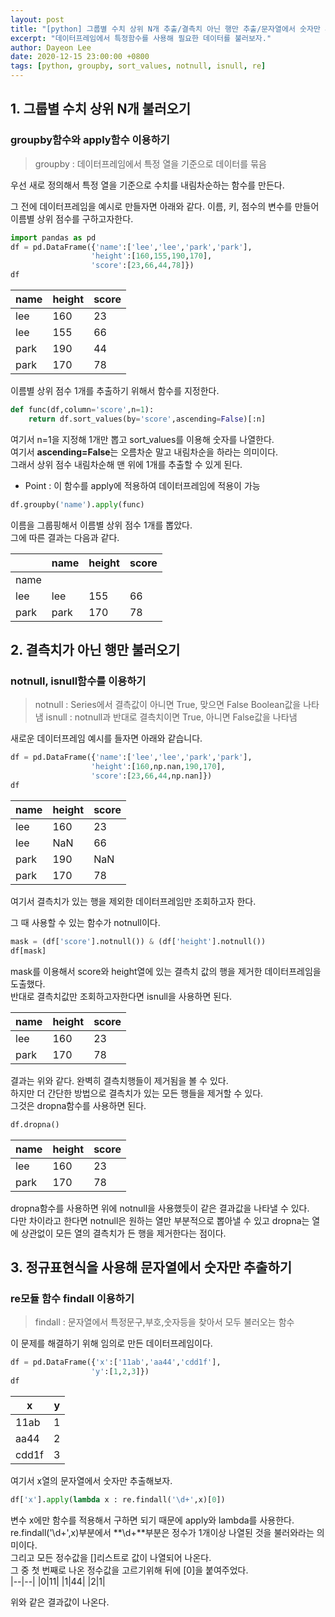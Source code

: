 ```yaml
---
layout: post
title: "[python] 그룹별 수치 상위 N개 추출/결측치 아닌 행만 추출/문자열에서 숫자만 추출"
excerpt: "데이터프레임에서 특정함수를 사용해 필요한 데이터를 불러보자."
author: Dayeon Lee
date: 2020-12-15 23:00:00 +0800
tags: [python, groupby, sort_values, notnull, isnull, re]
---
```


## 1. 그룹별 수치 상위 N개 불러오기
### groupby함수와 apply함수 이용하기 

> groupby : 데이터프레임에서 특정 열을 기준으로 데이터를 묶음

우선 새로 정의해서 특정 열을 기준으로 수치를 내림차순하는 함수를 만든다.   

그 전에 데이터프레임을 예시로 만들자면 아래와 같다. 
이름, 키, 점수의 변수를 만들어 이름별 상위 점수를 구하고자한다.   

```python 
import pandas as pd
df = pd.DataFrame({'name':['lee','lee','park','park'],
                  'height':[160,155,190,170],
                  'score':[23,66,44,78]})
df
```

|name|height|score|
|--|--|--|
|lee|160|23|
|lee|155|66|
|park|190|44|
|park|170|78|


이름별 상위 점수 1개를 추출하기 위해서 함수를 지정한다.  

```python
def func(df,column='score',n=1):
    return df.sort_values(by='score',ascending=False)[:n]
 ```
 
 여기서 n=1을 지정해 1개만 뽑고 sort_values를 이용해 숫자를 나열한다.    
 여기서 **ascending=False**는 오름차순 말고 내림차순을 하라는 의미이다.   
 그래서 상위 점수 내림차순해 맨 위에 1개를 추출할 수 있게 된다.   

* Point : 이 함수를 apply에 적용하여 데이터프레임에 적용이 가능

```python
df.groupby('name').apply(func)
```

이름을 그룹핑해서 이름별 상위 점수 1개를 뽑았다.    
그에 따른 결과는 다음과 같다.   

|  |name|height|score|
|--|--|--|--|
|name|  |  |  |				
|lee|lee|155|66|
|park|park|170|78|


## 2. 결측치가 아닌 행만 불러오기
### notnull, isnull함수를 이용하기  

> notnull : Series에서 결측값이 아니면 True, 맞으면 False Boolean값을 나타냄
> isnull : notnull과 반대로 결측치이면 True, 아니면 False값을 나타냄  


새로운 데이터프레임 예시를 들자면 아래와 같습니다. 
```python
df = pd.DataFrame({'name':['lee','lee','park','park'],
                  'height':[160,np.nan,190,170],
                  'score':[23,66,44,np.nan]})
df
```

|name|height|score|
|--|--|--|
|lee|160|23|
|lee|NaN|66|
|park|190|NaN|
|park|170|78|

여기서 결측치가 있는 행을 제외한 데이터프레임만 조회하고자 한다.  

그 때 사용할 수 있는 함수가 notnull이다.   

```python
mask = (df['score'].notnull()) & (df['height'].notnull())
df[mask]
```

mask를 이용해서 score와 height열에 있는 결측치 값의 행을 제거한 데이터프레임을 도출했다.  
반대로 결측치값만 조회하고자한다면 isnull을 사용하면 된다.   

|name|height|score|
|--|--|--|
|lee|160|23|
|park|170|78|

결과는 위와 같다. 완벽히 결측치행들이 제거됨을 볼 수 있다.  
하지만 더 간단한 방법으로 결측치가 있는 모든 행들을 제거할 수 있다.   
그것은 dropna함수를 사용하면 된다.  

```python
df.dropna()
```

|name|height|score|
|--|--|--|
|lee|160|23|
|park|170|78|

dropna함수를 사용하면 위에 notnull을 사용했듯이 같은 결과값을 나타낼 수 있다.  
다만 차이라고 한다면 notnull은 원하는 열만 부분적으로 뽑아낼 수 있고 dropna는 열에 상관없이 모든 열의 결측치가 든 행을 제거한다는 점이다.   


## 3. 정규표현식을 사용해 문자열에서 숫자만 추출하기
### re모듈 함수 findall 이용하기

> findall : 문자열에서 특정문구,부호,숫자등을 찾아서 모두 불러오는 함수

이 문제를 해결하기 위해 임의로 만든 데이터프레임이다.  

```python
df = pd.DataFrame({'x':['11ab','aa44','cdd1f'],
                  'y':[1,2,3]})
df
```

|x|y|
|--|--|
|11ab|1|
|aa44|2|
|cdd1f|3|

여기서 x열의 문자열에서 숫자만 추출해보자.   

```python
df['x'].apply(lambda x : re.findall('\d+',x)[0])
```

변수 x에만 함수를 적용해서 구하면 되기 때문에 apply와 lambda를 사용한다.   
re.findall('\d+',x)부분에서 **\d+**부분은 정수가 1개이상 나열된 것을 불러와라는 의미이다.  
그리고 모든 정수값을 []리스트로 값이 나열되어 나온다.  
그 중 첫 번째로 나온 정수값을 고르기위해 뒤에 [0]을 붙여주었다.    
|--|--|
|0|11|
|1|44|
|2|1| 

위와 같은 결과값이 나온다.   
